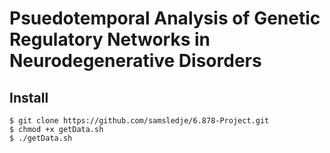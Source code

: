 # Psuedotemporal Analysis of Genetic Regulatory Networks in Neurodegenerative Disorders

## Install

```
$ git clone https://github.com/samsledje/6.878-Project.git
$ chmod +x getData.sh
$ ./getData.sh
```
